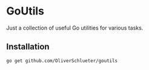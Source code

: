 # GoUtils

Just a collection of useful Go utilities for various tasks.

## Installation

```bash
go get github.com/OliverSchlueter/goutils
```